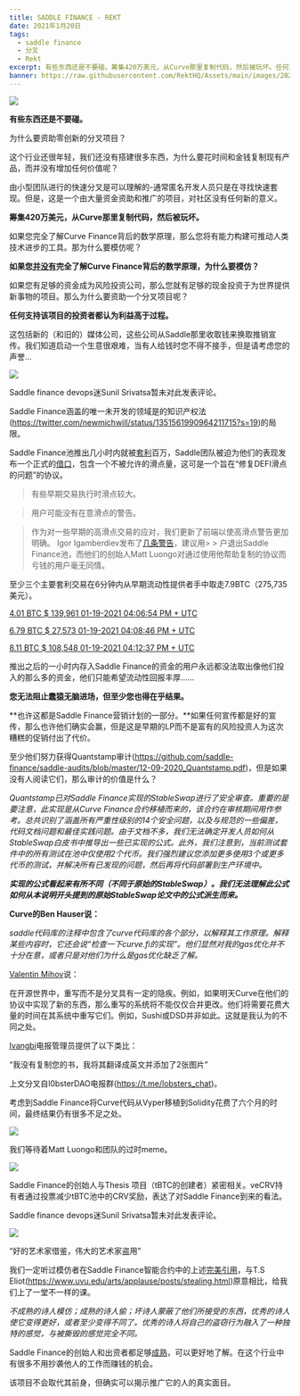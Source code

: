```yaml
---
title: SADDLE FINANCE - REKT
date: 2021年1月20日
tags:
  - saddle finance
  - 分叉
  - Rekt
excerpt: 有些东西还是不要碰。筹集420万美元，从Curve那里复制代码，然后被玩坏。任何支持@saddlefinance的投资者都认为利益高于过程。为什么要资助零创新的分叉项目？
banner: https://raw.githubusercontent.com/RektHQ/Assets/main/images/2021/01/header-2.jpg
---
```

![](https://raw.githubusercontent.com/RektHQ/Assets/main/images/2021/01/header-2.jpg)

**有些东西还是不要碰。**

为什么要资助零创新的分叉项目？

这个行业还很年轻，我们还没有搭建很多东西，为什么要花时间和金钱复制现有产品，而并没有增加任何价值呢？

由小型团队进行的快速分叉是可以理解的-通常匿名开发人员只是在寻找快速套现。但是，这是一个由大量资金资助和推广的项目，对社区没有任何新的意义。

**筹集420万美元，从Curve那里复制代码，然后被玩坏。**

如果您完全了解Curve Finance背后的数学原理，那么您将有能力构建可推动人类技术进步的工具。那为什么要模仿呢？

**如果您[并没有](https://twitter.com/fubuloubu/status/1351571455960621056?s=20)完全了解Curve Finance背后的数学原理，为什么要模仿？**

如果您有足够的资金成为风险投资公司，那么您就有足够的现金投资于为世界提供新事物的项目。那么为什么要资助一个分叉项目呢？

**任何支持该项目的投资者都认为利益高于过程。**

这包括新的（和旧的）媒体公司，这些公司从Saddle那里收取钱来换取推销宣传。我们知道启动一个生意很艰难，当有人给钱时您不得不接手，但是请考虑您的声誉...

![](https://lh5.googleusercontent.com/KzdptOjBOZvoLg_WU75Z3S3Qo3BTqjzwDKmEXnFD0sqB0D3ZoVf6-4IJZSs2O0nmjvLVjHAfsZncdjUch-MaIR6LsEHvk0vXWkykrQCVbtgRj5-KlGF2Bm_GqundpEBXmwC9L-2D)

Saddle finance devops迷Sunil Srivatsa暂未对此发表评论。

Saddle Finance涵盖的唯一未开发的领域是的知识产权法(https://twitter.com/newmichwill/status/1351561990964211715?s=19)的局限。

Saddle Finance池推出几小时内就被[套利](https://etherscan.io/tx/0x3c351cea655b8a50348e6ffa1bfff5b4ce68f99366cfad3d8a02ffb01f63138a)百万，Saddle团队被迫为他们的表现发布一个正式的[借口](https://twitter.com/saddlefinance/status/1351639208536858627?s=20)，包含一个不被允许的滑点量，这可是一个旨在“修复DEFI滑点的问题”的协议。

> 有些早期交易执行时滑点较大。

> 用户可能没有在意滑点的警告。

> 作为对一些早期的高滑点交易的应对，我们更新了前端以使高滑点警告更加明确。 Igor Igamberdiev发布了[几条警告](https://twitter.com/FrankResearcher/status/1351573863461748741?s=19)，建议用> > 户退出Saddle Finance池，而他们的创始人Matt Luongo对通过使用他帮助复制的协议而亏钱的用户毫无同情。

至少三个主要套利交易在6分钟内从早期流动性提供者手中取走7.9BTC（275,735美元）。

[4.01 BTC $ 139,961 01-19-2021 04:06:54 PM + UTC](https://etherscan.io/tx/0x3c351cea655b8a50348e6ffa1bfff5b4ce68f99366cfad3d8a02ffb01f63138a)

[6.79 BTC $ 27,573 01-19-2021 04:08:46 PM + UTC](https://etherscan.io/tx/0x299ff1ac7fcec4624ec63bd0192f3df1fc8ca48211e898ac9d6caa828a33de46)

[8.11 BTC $ 108,548 01-19-2021 04:12:37 PM + UTC](https://etherscan.io/tx/0x40d860b536effc7f0f8814d3bc2db88a8d9c80f0b701a224b660578b049a0283)

推出之后的一小时内存入Saddle Finance的资金的用户永远都没法取出像他们投入的那么多的资金，他们只能希望流动性回报丰厚……

**您无法阻止蠢猿无脑进场，但至少您也得在乎结果。**

**也许这都是Saddle Finance营销计划的一部分。**如果任何宣传都是好的宣传，那么也许他们确实会赢，但是这是早期的LP而不是富有的风险投资人为这次糟糕的促销付出了代价。

至少他们努力获得Quantstamp审计(https://github.com/saddle-finance/saddle-audits/blob/master/12-09-2020_Quantstamp.pdf)，但是如果没有人阅读它们，那么审计的价值是什么？

_Quantstamp已对Saddle Finance实现的StableSwap进行了安全审查。重要的是要注意，此实现是从Curve Finance合约移植而来的，该合约在审核期间用作参考。总共识别了涵盖所有严重性级别的14个安全问题，以及与规范的一些偏差，代码文档问题和最佳实践问题。由于文档不多，我们无法确定开发人员如何从StableSwap白皮书中推导出一些已实现的公式。此外，我们注意到，当前测试套件中的所有测试在池中仅使用2个代币。我们强烈建议您添加更多使用3个或更多代币的测试，并解决所有已发现的问题，然后再将代码部署到生产环境中。_

_**实现的公式看起来有所不同（不同于原始的StableSwap）。我们无法理解此公式如何从本说明开头提到的原始StableSwap论文中的公式派生而来。**_

**Curve的Ben Hauser说：**

_saddle代码库的注释中包含了curve代码库的各个部分，以解释其工作原理。解释某些内容时，它还会说“检查一下curve.fi的实现”。他们显然对我的gas优化并不十分在意，或者只是对他们为什么是gas优化缺乏了解。_

[Valentin Mihov](https://twitter.com/valentinmihov)说：

在开源世界中，重写而不是分叉具有一定的隐疾。例如，如果明天Curve在他们的协议中实现了新的东西，那么重写的系统将不能仅仅合并更改。他们将需要花费大量的时间在其系统中重写它们。例如，Sushi或DSD并非如此。这就是我认为的不同之处。

[Ivangbi](https://twitter.com/ivangbi_)电报管理员提供了以下类比：

“我没有复制您的书，我将其翻译成英文并添加了2张图片”

上文分叉自l0bsterDAO电报群(https://t.me/lobsters_chat)。

考虑到Saddle Finance将Curve代码从Vyper移植到Solidity花费了六个月的时间，最终结果仍有很多不足之处。

![](https://lh3.googleusercontent.com/EBADaPHqlj7W3MiLB65rrJaZtlYks79rPhXKXtJIgAJqZv5KEVH9_25qNtD0HIEejbeYWUWU1eUXkNycQIkjCsysDgsRl0VLahP4zZkjK8j9h28ZrNENDzEy3hbb-uMfmsN5sr4x)

我们等待着Matt Luongo和团队的过时meme。

![](https://lh6.googleusercontent.com/4zcXLh4D2uiUs4jTXzgwLH6-9UxYsHv0OZbRcMf2ntQOb2NhU1B_uPh7IhAJHXhUL4iAQTtbB7S9Uv5cJ0rW_gqTONp0lBzWURaq06ga-c_JXg3_k6N1NeTnDCpf6ORN4jwEot2_)

Saddle Finance的创始人与Thesis 项目（tBTC的创建者）紧密相关。veCRV持有者通过投票减少tBTC池中的CRV奖励，表达了对Saddle Finance到来的看法。

Saddle finance devops迷Sunil Srivatsa暂未对此发表评论。

![](https://lh4.googleusercontent.com/-BMpoiD8lzDDH6w4jnmVpYZ2-FK5DyMQfVkveIVr-6aItHPOtvEsilt0W9uuxqVORI2lsDTq6JVNS--i4YJSHVGCOs53YKxRcpw4P0ZHVX1wS7dhatO0-HIt9_WDzUb5MImJiJ4f)

“好的艺术家借鉴，伟大的艺术家盗用”

我们一定听过模仿者在Saddle Finance智能合约中的上述[完美引用](https://twitter.com/bneiluj/status/1351582180670111748?s=20)，与T.S Eliot(https://www.uvu.edu/arts/applause/posts/stealing.html)原意相比，给我们上了一堂不一样的课。

_不成熟的诗人模仿；成熟的诗人偷；坏诗人蒙蔽了他们所接受的东西，优秀的诗人使它变得更好，或者至少变得不同了。优秀的诗人将自己的盗窃行为融入了一种独特的感觉，与被撕毁的感觉完全不同。_

Saddle Finance的创始人和出资者都足够[成熟](https://twitter.com/rleshner/status/1351631502153560064?s=19)，可以更好地了解。在这个行业中有很多不用抄袭他人的工作而赚钱的机会。

该项目不会取代其前身，但确实可以揭示推广它的人的真实面目。
